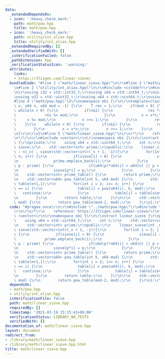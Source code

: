 ```yaml
---
data:
  _extendedDependsOn:
  - icon: ':heavy_check_mark:'
    path: math/pow.hpp
    title: math/pow.hpp
  - icon: ':heavy_check_mark:'
    path: utility/int_alias.hpp
    title: utility/int_alias.hpp
  _extendedRequiredBy: []
  _extendedVerifiedWith: []
  _isVerificationFailed: false
  _pathExtension: hpp
  _verificationStatusIcon: ':warning:'
  attributes:
    links:
    - https://37zigen.com/linear-sieve/
  bundledCode: "#line 2 \"math/linear_sieve.hpp\"\n\r\n#line 2 \"math/pow.hpp\"\n\r\
    \n#line 2 \"utility/int_alias.hpp\"\n\r\n#include <cstddef>\r\n#include <cstdint>\r\
    \n\r\nusing i32 = std::int32_t;\r\nusing i64 = std::int64_t;\r\nusing u16 = std::uint16_t;\r\
    \nusing u32 = std::uint32_t;\r\nusing u64 = std::uint64_t;\r\nusing usize = std::size_t;\n\
    #line 4 \"math/pow.hpp\"\n\r\nnamespace ebi {\r\n\r\ntemplate<class T>\r\nT pow(T\
    \ x, u64 n, u64 mod = -1) {\r\n    T res = 1;\r\n    if(mod > 0) {\r\n       \
    \ while(n > 0) {\r\n            if(n&1) {\r\n                res *= x;\r\n   \
    \             res %= mod;\r\n            }\r\n            x = x*x;\r\n       \
    \     x %= mod;\r\n            n >>= 1;\r\n        }\r\n        return res;\r\n\
    \    }\r\n    while(n > 0) {\r\n        if(n&1) {\r\n            res *= x;\r\n\
    \        }\r\n        x = x*x;\r\n        n >>= 1;\r\n    }\r\n    return res;\r\
    \n}\r\n\r\n}\n#line 5 \"math/linear_sieve.hpp\"\n\r\n/*\r\n    reference: https://37zigen.com/linear-sieve/\r\
    \n*/\r\n\r\n#include <vector>\r\n\r\nnamespace ebi {\r\n\r\nstruct linear_sieve\
    \ {\r\nprivate:\r\n    using u64 = std::uint64_t;\r\n    int n;\r\n    std::vector<int>\
    \ sieve;\r\n    std::vector<int> prime;\r\npublic:\r\n    linear_sieve(int _n)\
    \ : n(_n) , sieve(std::vector<int>(_n + 1, -1)){\r\n        for(int i = 2; i <=\
    \ n; i++) {\r\n            if(sieve[i] < 0) {\r\n                sieve[i] = i;\r\
    \n                prime.emplace_back(i);\r\n            }\r\n            for(auto\
    \ p : prime) {\r\n                if(u64(p)*u64(i) > u64(n) || p > sieve[i]) break;\r\
    \n                sieve[p*i] = p;\r\n            }\r\n        }\r\n    }\r\n\r\
    \n    std::vector<int> prime_table() {\r\n        return prime;\r\n    }\r\n\r\
    \n    std::vector<u64> pow_table(int k, u64 mod) {\r\n        std::vector<u64>\
    \ table(n+1,1);\r\n        for(int i = 2; i<= n; i++) {\r\n            if(sieve[i]\
    \ == i) {\r\n                table[i] = pow(u64(i), k, mod);\r\n             \
    \   continue;\r\n            }\r\n            table[i] = table[sieve[i]]*table[i/sieve[i]]%mod;\r\
    \n        }\r\n        return table;\r\n    }\r\n\r\n    std::vector<u64> inv_table(u64\
    \ mod) {\r\n        return pow_table(mod-2, mod);\r\n    }\r\n};\r\n\r\n}\r\n"
  code: "#pragma once\r\n\r\n#include \"../math/pow.hpp\"\r\n#include \"../utility/int_alias.hpp\"\
    \r\n\r\n/*\r\n    reference: https://37zigen.com/linear-sieve/\r\n*/\r\n\r\n#include\
    \ <vector>\r\n\r\nnamespace ebi {\r\n\r\nstruct linear_sieve {\r\nprivate:\r\n\
    \    using u64 = std::uint64_t;\r\n    int n;\r\n    std::vector<int> sieve;\r\
    \n    std::vector<int> prime;\r\npublic:\r\n    linear_sieve(int _n) : n(_n) ,\
    \ sieve(std::vector<int>(_n + 1, -1)){\r\n        for(int i = 2; i <= n; i++)\
    \ {\r\n            if(sieve[i] < 0) {\r\n                sieve[i] = i;\r\n   \
    \             prime.emplace_back(i);\r\n            }\r\n            for(auto\
    \ p : prime) {\r\n                if(u64(p)*u64(i) > u64(n) || p > sieve[i]) break;\r\
    \n                sieve[p*i] = p;\r\n            }\r\n        }\r\n    }\r\n\r\
    \n    std::vector<int> prime_table() {\r\n        return prime;\r\n    }\r\n\r\
    \n    std::vector<u64> pow_table(int k, u64 mod) {\r\n        std::vector<u64>\
    \ table(n+1,1);\r\n        for(int i = 2; i<= n; i++) {\r\n            if(sieve[i]\
    \ == i) {\r\n                table[i] = pow(u64(i), k, mod);\r\n             \
    \   continue;\r\n            }\r\n            table[i] = table[sieve[i]]*table[i/sieve[i]]%mod;\r\
    \n        }\r\n        return table;\r\n    }\r\n\r\n    std::vector<u64> inv_table(u64\
    \ mod) {\r\n        return pow_table(mod-2, mod);\r\n    }\r\n};\r\n\r\n}\r\n"
  dependsOn:
  - math/pow.hpp
  - utility/int_alias.hpp
  isVerificationFile: false
  path: math/linear_sieve.hpp
  requiredBy: []
  timestamp: '2021-03-19 15:15:41+09:00'
  verificationStatus: LIBRARY_NO_TESTS
  verifiedWith: []
documentation_of: math/linear_sieve.hpp
layout: document
redirect_from:
- /library/math/linear_sieve.hpp
- /library/math/linear_sieve.hpp.html
title: math/linear_sieve.hpp
---
```

